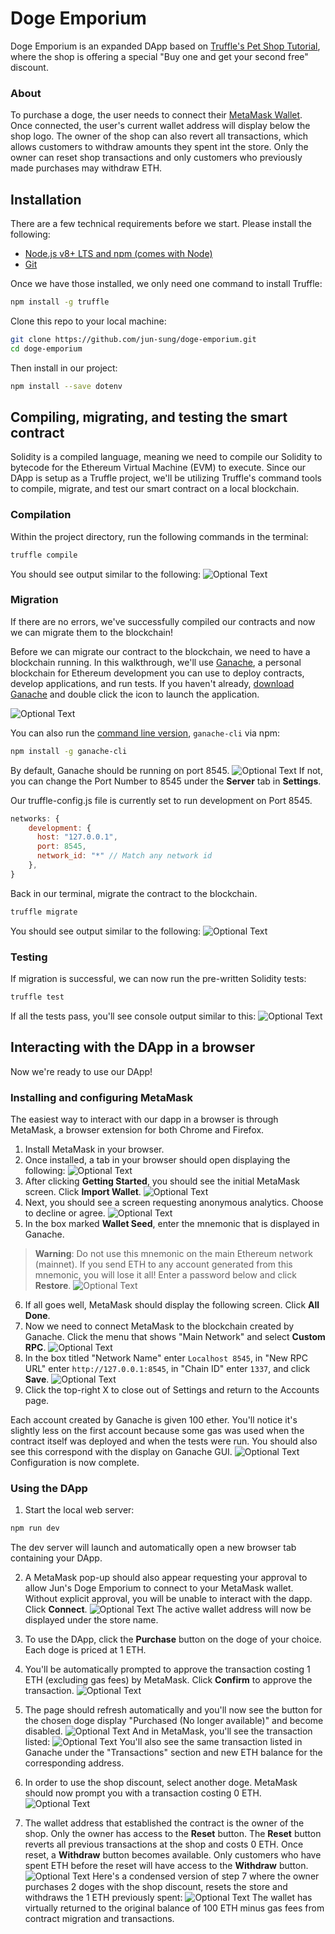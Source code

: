 # Doge Emporium

Doge Emporium is an expanded DApp based on [Truffle's Pet Shop Tutorial](https://www.trufflesuite.com/tutorials/pet-shop), where the shop is offering a special "Buy one and get your second free" discount.

### About
To purchase a doge, the user needs to connect their [MetaMask Wallet](https://metamask.io). Once connected, the user's current wallet address will display below the shop logo. The owner of the shop can also revert all transactions, which allows customers to withdraw amounts they spent int the store. Only the owner can reset shop transactions and only customers who previously made purchases may withdraw ETH.


## Installation

There are a few technical requirements before we start. Please install the following:

 - [Node.js v8+ LTS and npm (comes with Node)](https://nodejs.org/en/)
 - [Git](https://git-scm.com/)

Once we have those installed, we only need one command to install Truffle:
```Bash
npm install -g truffle
```

Clone this repo to your local machine:
```Bash
git clone https://github.com/jun-sung/doge-emporium.git
cd doge-emporium
```

Then install in our project:
```Bash
npm install --save dotenv
```

## Compiling, migrating, and testing the smart contract

Solidity is a compiled language, meaning we need to compile our Solidity to bytecode for the Ethereum Virtual Machine (EVM) to execute. Since our DApp is setup as a Truffle project, we'll be utilizing Truffle's command tools to compile, migrate, and test our smart contract on a local blockchain.

### Compilation

Within the project directory, run the following commands in the terminal:
```Bash 
truffle compile
```

You should see output similar to the following:
![Optional Text](./images/TruffleCompile.png)

### Migration

If there are no errors, we've successfully compiled our contracts and now we can migrate them to the blockchain!

Before we can migrate our contract to the blockchain, we need to have a blockchain running. In this walkthrough, we'll use [Ganache](https://www.trufflesuite.com/ganache), a personal blockchain for Ethereum development you can use to deploy contracts, develop applications, and run tests. If you haven't already, [download Ganache](https://www.trufflesuite.com/ganache) and double click the icon to launch the application.

![Optional Text](./images/GanacheInitial.png)

You can also run the [command line version](https://github.com/trufflesuite/ganache), `ganache-cli` via npm:
```Bash
npm install -g ganache-cli
```

By default, Ganache should be running on port 8545.
![Optional Text](./images/GanacheGUI.png)
If not, you can change the Port Number to 8545 under the **Server** tab in **Settings**.

Our truffle-config.js file is currently set to run development on Port 8545.
```javascript
networks: {
    development: {
      host: "127.0.0.1",
      port: 8545,
      network_id: "*" // Match any network id
    },
}
```

Back in our terminal, migrate the contract to the blockchain.
```Bash
truffle migrate
```

You should see output similar to the following:
![Optional Text](./images/TruffleMigrate.png)

### Testing

If migration is successful, we can now run the pre-written Solidity tests:
```Bash
truffle test
```

If all the tests pass, you'll see console output similar to this:
![Optional Text](./images/TruffleTest.png)


## Interacting with the DApp in a browser 

Now we're ready to use our DApp!

### Installing and configuring MetaMask 

The easiest way to interact with our dapp in a browser is through MetaMask, a browser extension for both Chrome and Firefox.

1. Install MetaMask in your browser.
2. Once installed, a tab in your browser should open displaying the following:
![Optional Text](./images/MetaMaskWelcome.png)
3. After clicking **Getting Started**, you should see the initial MetaMask screen. Click **Import Wallet**.
![Optional Text](./images/MetaMaskInitial.png)
4. Next, you should see a screen requesting anonymous analytics. Choose to decline or agree.
![Optional Text](./images/MetaMaskAnalytics.png)
5. In the box marked **Wallet Seed**, enter the mnemonic that is displayed in Ganache.
>  **Warning**: Do not use this mnemonic on the main Ethereum network (mainnet). If you send ETH to any account generated from this mnemonic, you will lose it all! 
Enter a password below and click **Restore**.
![Optional Text](./images/MetaMaskSeed.png)
6. If all goes well, MetaMask should display the following screen. Click **All Done**.
7. Now we need to connect MetaMask to the blockchain created by Ganache. Click the menu that shows "Main Network" and select **Custom RPC**.
![Optional Text](./images/MetaMaskNetworkMenu.png)
8. In the box titled "Network Name" enter `Localhost 8545`, in "New RPC URL" enter `http://127.0.0.1:8545`, in "Chain ID" enter `1337`, and click **Save**.
![Optional Text](./images/MetaMaskLocal.png)
9. Click the top-right X to close out of Settings and return to the Accounts page.

Each account created by Ganache is given 100 ether. You'll notice it's slightly less on the first account because some gas was used when the contract itself was deployed and when the tests were run. You should also see this correspond with the display on Ganache GUI.
![Optional Text](./images/MetaMaskConfigured.png)
Configuration is now complete.

### Using the DApp

1. Start the local web server:
```Bash
npm run dev
```
The dev server will launch and automatically open a new browser tab containing your DApp.

2. A MetaMask pop-up should also appear requesting your approval to allow Jun's Doge Emporium to connect to your MetaMask wallet. Without explicit approval, you will be unable to interact with the dapp. Click **Connect**.
![Optional Text](./images/RunDev.png)
The active wallet address will now be displayed under the store name.

3. To use the DApp, click the **Purchase** button on the doge of your choice. Each doge is priced at 1 ETH. 
4. You'll be automatically prompted to approve the transaction costing 1 ETH (excluding gas fees) by MetaMask. Click **Confirm** to approve the transaction.
![Optional Text](./images/MetaMaskTransactionConfirm.png)
5. The page should refresh automatically and you'll now see the button for the chosen doge display "Purchased (No longer available)" and become disabled.
![Optional Text](./images/MetaMaskPurchase.png)
And in MetaMask, you'll see the transaction listed:
![Optional Text](./images/MetaMaskBalance.png)
You'll also see the same transaction listed in Ganache under the "Transactions" section and new ETH balance for the corresponding address.
6. In order to use the shop discount, select another doge. MetaMask should now prompt you with a transaction costing 0 ETH.
![Optional Text](./images/MetaMaskDoge2.png)
7. The wallet address that established the contract is the owner of the shop. Only the owner has access to the **Reset** button. The **Reset** button reverts all previous transactions at the shop and costs 0 ETH.
Once reset, a **Withdraw** button becomes available. Only customers who have spent ETH before the reset will have access to the **Withdraw** button.
![Optional Text](./images/ShopButtons.png)
Here's a condensed version of step 7 where the owner purchases 2 doges with the shop discount, resets the store and withdraws the 1 ETH previously spent:
![Optional Text](./images/MetaMaskFinal.png)
The wallet has virtually returned to the original balance of 100 ETH minus gas fees from contract migration and transactions.